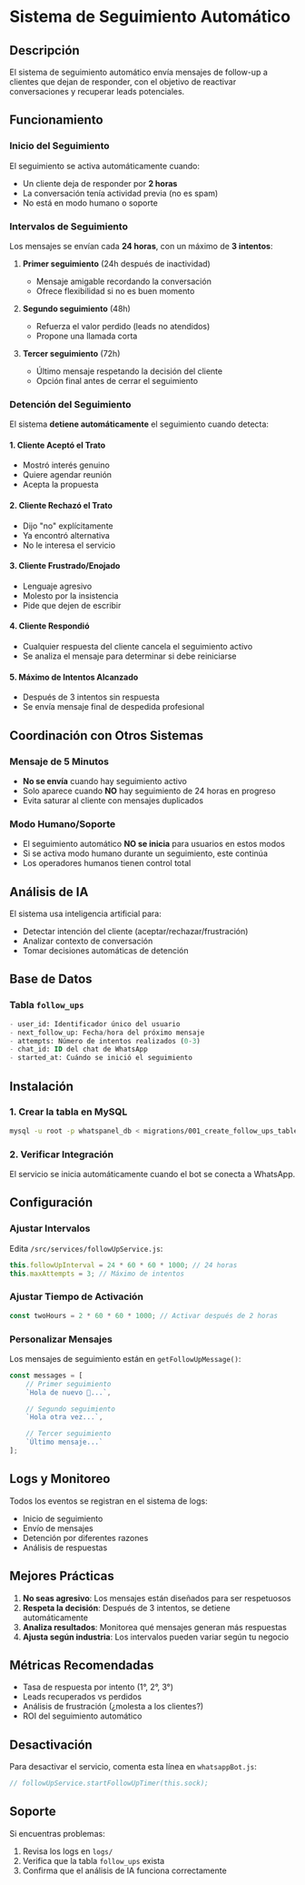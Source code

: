 # Sistema de Seguimiento Automático

## Descripción

El sistema de seguimiento automático envía mensajes de follow-up a clientes que dejan de responder, con el objetivo de reactivar conversaciones y recuperar leads potenciales.

## Funcionamiento

### Inicio del Seguimiento

El seguimiento se activa automáticamente cuando:
- Un cliente deja de responder por **2 horas**
- La conversación tenía actividad previa (no es spam)
- No está en modo humano o soporte

### Intervalos de Seguimiento

Los mensajes se envían cada **24 horas**, con un máximo de **3 intentos**:

1. **Primer seguimiento** (24h después de inactividad)
   - Mensaje amigable recordando la conversación
   - Ofrece flexibilidad si no es buen momento

2. **Segundo seguimiento** (48h)
   - Refuerza el valor perdido (leads no atendidos)
   - Propone una llamada corta

3. **Tercer seguimiento** (72h)
   - Último mensaje respetando la decisión del cliente
   - Opción final antes de cerrar el seguimiento

### Detención del Seguimiento

El sistema **detiene automáticamente** el seguimiento cuando detecta:

#### 1. **Cliente Aceptó el Trato**
- Mostró interés genuino
- Quiere agendar reunión
- Acepta la propuesta

#### 2. **Cliente Rechazó el Trato**
- Dijo "no" explícitamente
- Ya encontró alternativa
- No le interesa el servicio

#### 3. **Cliente Frustrado/Enojado**
- Lenguaje agresivo
- Molesto por la insistencia
- Pide que dejen de escribir

#### 4. **Cliente Respondió**
- Cualquier respuesta del cliente cancela el seguimiento activo
- Se analiza el mensaje para determinar si debe reiniciarse

#### 5. **Máximo de Intentos Alcanzado**
- Después de 3 intentos sin respuesta
- Se envía mensaje final de despedida profesional

## Coordinación con Otros Sistemas

### Mensaje de 5 Minutos
- **No se envía** cuando hay seguimiento activo
- Solo aparece cuando **NO** hay seguimiento de 24 horas en progreso
- Evita saturar al cliente con mensajes duplicados

### Modo Humano/Soporte
- El seguimiento automático **NO se inicia** para usuarios en estos modos
- Si se activa modo humano durante un seguimiento, este continúa
- Los operadores humanos tienen control total

## Análisis de IA

El sistema usa inteligencia artificial para:
- Detectar intención del cliente (aceptar/rechazar/frustración)
- Analizar contexto de conversación
- Tomar decisiones automáticas de detención

## Base de Datos

### Tabla `follow_ups`
```sql
- user_id: Identificador único del usuario
- next_follow_up: Fecha/hora del próximo mensaje
- attempts: Número de intentos realizados (0-3)
- chat_id: ID del chat de WhatsApp
- started_at: Cuándo se inició el seguimiento
```

## Instalación

### 1. Crear la tabla en MySQL
```bash
mysql -u root -p whatspanel_db < migrations/001_create_follow_ups_table.sql
```

### 2. Verificar Integración
El servicio se inicia automáticamente cuando el bot se conecta a WhatsApp.

## Configuración

### Ajustar Intervalos
Edita `/src/services/followUpService.js`:

```javascript
this.followUpInterval = 24 * 60 * 60 * 1000; // 24 horas
this.maxAttempts = 3; // Máximo de intentos
```

### Ajustar Tiempo de Activación
```javascript
const twoHours = 2 * 60 * 60 * 1000; // Activar después de 2 horas
```

### Personalizar Mensajes
Los mensajes de seguimiento están en `getFollowUpMessage()`:

```javascript
const messages = [
    // Primer seguimiento
    `Hola de nuevo 👋...`,

    // Segundo seguimiento
    `Hola otra vez...`,

    // Tercer seguimiento
    `Último mensaje...`
];
```

## Logs y Monitoreo

Todos los eventos se registran en el sistema de logs:
- Inicio de seguimiento
- Envío de mensajes
- Detención por diferentes razones
- Análisis de respuestas

## Mejores Prácticas

1. **No seas agresivo**: Los mensajes están diseñados para ser respetuosos
2. **Respeta la decisión**: Después de 3 intentos, se detiene automáticamente
3. **Analiza resultados**: Monitorea qué mensajes generan más respuestas
4. **Ajusta según industria**: Los intervalos pueden variar según tu negocio

## Métricas Recomendadas

- Tasa de respuesta por intento (1°, 2°, 3°)
- Leads recuperados vs perdidos
- Análisis de frustración (¿molesta a los clientes?)
- ROI del seguimiento automático

## Desactivación

Para desactivar el servicio, comenta esta línea en `whatsappBot.js`:

```javascript
// followUpService.startFollowUpTimer(this.sock);
```

## Soporte

Si encuentras problemas:
1. Revisa los logs en `logs/`
2. Verifica que la tabla `follow_ups` exista
3. Confirma que el análisis de IA funciona correctamente
